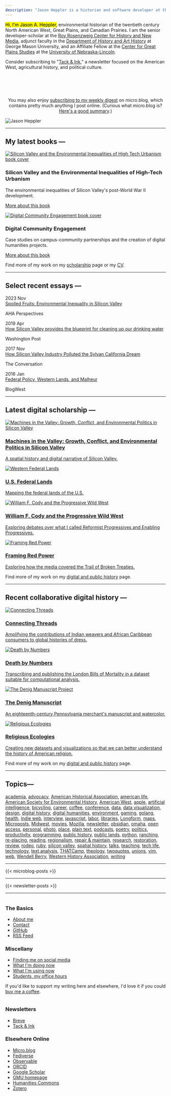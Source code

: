 ```yaml
---
description: "Jason Heppler is a historian and software developer at the Roy Rosenzweig Center for History and New Media."
---
```


<div class="limiter">

<div class="intro-section">
  <div class="intro-content">
    <div>
      <p><mark>Hi, I'm Jason A. Heppler,</mark> environmental historian of the twentieth century North American West, Great Plains, and Canadian Prairies. I am the senior developer-scholar at the <a href="https://rrchnm.org/">Roy Rosenzweig Center for History and New Media</a>, adjunct faculty in the <a href="https://historyarthistory.gmu.edu">Department of History and Art History</a> at George Mason University, and an Affiliate Fellow at the <a href="https://www.unl.edu/plains/">Center for Great Plains Studies</a> at the <a href="https://www.unl.edu">University of Nebraska-Lincoln</a>.</p>
    </div>
    
  <aside class="newsletter">
    <p>Consider subscribing to "<a href="https://www.tackandink.org/">Tack &amp; Ink</a>," a newsletter focused on the American West, agricultural history, and political culture.</p>
    <div class="subscribe-container">
      <div style="min-height: 58px;max-width: 440px;margin: 0 auto;width: 100%"><script src="https://cdn.jsdelivr.net/ghost/signup-form@~0.2/umd/signup-form.min.js" data-button-color="#1b7021" data-button-text-color="#FFFFFF" data-site="https://tack-and-ink.ghost.io/" data-locale="en" async></script></div>
  </aside>

  <aside class="newsletter">
  <p style="text-align: center;">You may also enjoy <a href="https://writing.jasonheppler.org/subscribe/">subscribing to my weekly digest</a> on micro.blog, which contains pretty much anything I post online. (Curious what micro.blog is? <a href="https://blog.ayjay.org/the-three-paths-of-micro-blog/">Here's a good summary</a>.)</p>
  </aside>
  </div>
  <div class="intro-photo">
    <img src="/assets/images/0C7A1451.jpg" alt="Jason Heppler" class="author-photo">
  </div>
</div>

<hr/>

<section class="latest-books">
<h1>My latest books &mdash;</h1>


<div class="book-grid">
  <div class="book-grid-item">
    <a class="book-grid-thumb" href="/publications/silicon-valley/">
      <img src="/assets/images/book_sv.jpg" alt="Silicon Valley and the Environmental Inequalities of High Tech Urbanism book cover" loading="lazy">
    </a>
    <div class="book-grid-info">
      <h3 class="book-grid-title">Silicon Valley and the Environmental Inequalities of High-Tech Urbanism</h3>
      <div class="book-grid-desc">The environmental inequalities of Silicon Valley's post-World War II development.</div>
      <p class="book-grid-more"><a href="/publications/silicon-valley/">More about this book</a></p>
    </div>
  </div>

  <div class="book-grid-item">
    <a class="book-grid-thumb" href="/publications/digital-community-engagement/">
      <img src="/assets/images/dice.jpeg" alt="Digital Community Engagement book cover" loading="lazy">
    </a>
    <div class="book-grid-info">
      <h3 class="book-grid-title">Digital Community Engagement</h3>
      <div class="book-grid-desc">Case studies on campus-community partnerships and the creation of digital humanities projects.</div>
      <p class="book-grid-more"><a href="/publications/digital-community-engagement/">More about this book</a></p>
    </div>
  </div>
 </div>
</section>

Find more of my work on my [scholarship](/publications/) page or my <a href="https://jasonheppler.org/files/jah-cv.pdf">CV</a>.

<hr/>

<h2>Select recent essays &mdash;</h2>
<section class="essay-list">
    <div class="essay-list-item">
      <div class="essay-date">2023 Nov</div>
      <div class="essay-title"><a href="https://www.historians.org/research-and-publications/perspectives-on-history/november-2023/spoiled-fruits-environmental-inequality-in-silicon-valley">Spoiled Fruits: Environmental Inequality in Silicon Valley</a></div>
      <p class="essay-source">AHA Perspectives</p>
    </div>
    <div class="essay-list-item">
      <div class="essay-date">2019 Apr</div>
      <div class="essay-title"><a href="https://www.washingtonpost.com/outlook/2019/04/26/how-silicon-valley-provides-blueprint-cleaning-up-our-drinking-water/">How Silicon Valley provides the blueprint for cleaning up our drinking water</a></div>
      <p class="essay-source">Washington Post</p>
    </div>
    <div class="essay-list-item">
      <div class="essay-date">2017 Nov</div>
      <div class="essay-title"><a href="https://theconversation.com/how-silicon-valley-industry-polluted-the-sylvan-california-dream-85810">How Silicon Valley Industry Polluted the Sylvan California Dream</a></div>
      <p class="essay-source">The Conversation</p>
    </div>
    <div class="essay-list-item">
      <div class="essay-date">2016 Jan</div>
      <div class="essay-title"><a href="https://writing.jasonheppler.org/2016/01/05/federal-policy-western-lands-and/">Federal Policy, Western Lands, and Malheur</a></div>
      <p class="essay-source">BlogWest</p>
    </div>
</section>

<hr/> 

<h2>Latest digital scholarship &mdash;</h2>

<section class="project-grid">
  <a class="project-grid-item" href="http://machinesinthevalley.org">
    <div class="project-grid-thumb">
      <img src="/assets/images/portfolio_machinesvalley.png" alt="Machines in the Valley: Growth, Conflict, and Environmental Politics in Silicon Valley" loading="lazy" />
    </div>
    <div class="project-grid-info">
      <h3 class="project-grid-title">Machines in the Valley: Growth, Conflict, and Environmental Politics in Silicon Valley</h3>
      <p class="project-grid-desc">A spatial history and digital narrative of Silicon Valley.</p>
    </div>
  </a>

  <a class="project-grid-item" href="https://jasonheppler.org/projects/western-lands/">
    <div class="project-grid-thumb">
      <img src="/assets/images/portfolio_westernlands.png" alt="Western Federal Lands" loading="lazy" />
    </div>
    <div class="project-grid-info">
      <h3 class="project-grid-title">U.S. Federal Lands</h3>
      <p class="project-grid-desc">Mapping the federal lands of the U.S.</p>
    </div>
  </a>

  <a class="project-grid-item" href="https://progressivewildwest.org">
    <div class="project-grid-thumb">
      <img src="/assets/images/portfolio_showindian.png" alt="William F. Cody and the Progressive Wild West" loading="lazy" />
    </div>
    <div class="project-grid-info">
      <h3 class="project-grid-title">William F. Cody and the Progressive Wild West</h3>
      <p class="project-grid-desc">Exploring debates over what I called Reformist Progressives and Enabling Progressives.</p>
    </div>
  </a>

  <a class="project-grid-item" href="http://framingredpower.org/">
    <div class="project-grid-thumb">
      <img src="/assets/images/portfolio_frp.png" alt="Framing Red Power" loading="lazy" />
    </div>
    <div class="project-grid-info">
      <h3 class="project-grid-title">Framing Red Power</h3>
      <p class="project-grid-desc">Exploring how the media covered the Trail of Broken Treaties.</p>
    </div>
  </a>

</section>

Find more of my work on my [digital and public history](/research/) page.

<hr/>

<h2>Recent collaborative digital history &mdash;</h2>

<section class="project-grid">
  <a class="project-grid-item" href="https://connectingthreads.co.uk/">
    <div class="project-grid-thumb">
      <img src="/assets/images/portfolio_ct.jpg" alt="Connecting Threads" loading="lazy" />
    </div>
    <div class="project-grid-info">
      <h3 class="project-grid-title">Connecting Threads</h3>
      <p class="project-grid-desc">Amplifying the contributions of Indian weavers and African Caribbean consumers to global histories of dress.</p>
    </div>
  </a>

  <a class="project-grid-item" href="https://deathbynumbers.org">
    <div class="project-grid-thumb">
      <img src="/assets/images/portfolio_bom.png" alt="Death by Numbers" loading="lazy" />
    </div>
    <div class="project-grid-info">
      <h3 class="project-grid-title">Death by Numbers</h3>
      <p class="project-grid-desc">Transcribing and publishing the London Bills of Mortality in a dataset suitable for computational analysis.</p>
    </div>
  </a>

  <a class="project-grid-item" href="https://denigmanuscript.org/">
    <div class="project-grid-thumb">
      <img src="https://jasonheppler.org/assets/images/portfolio_denig.png" alt="The Denig Manuscript Project" loading="lazy" />
    </div>
    <div class="project-grid-info">
      <h3 class="project-grid-title">The Denig Manuscript</h3>
      <p class="project-grid-desc">An eighteenth-century Pennsylvania merchant's manuscript and watercolor.</p>
    </div>
  </a>

  <a class="project-grid-item" href="https://religiousecologies.org">
    <div class="project-grid-thumb">
      <img src="/assets/images/portfolio_ecologies.png" alt="Religious Ecologies" loading="lazy" />
    </div>
    <div class="project-grid-info">
      <h3 class="project-grid-title">Religious Ecologies</h3>
      <p class="project-grid-desc">Creating new datasets and visualizations so that we can better understand the history of American religion.</p>
    </div>
  </a>
</section>

Find more of my work on my [digital and public history](/research/) page.

<hr/>

<section class="post-categories">
    <h2>Topics&mdash;</h2>
<span>
  <a href="https://writing.jasonheppler.org/categories/academia/">academia</a>, 
  <a href="https://writing.jasonheppler.org/categories/advocacy/">advocacy</a>, 
        <a href="https://writing.jasonheppler.org/categories/american-historical-association/">American Historical Association</a>, 
        <a href="https://writing.jasonheppler.org/categories/american-life/">american life</a>, 
        <a href="https://writing.jasonheppler.org/categories/american-society-for-environmental-history/">American Society for Environmental History</a>, 
        <a href="https://writing.jasonheppler.org/categories/american-west/">American West</a>, 
        <a href="https://writing.jasonheppler.org/categories/apple/">apple</a>, 
        <a href="https://writing.jasonheppler.org/categories/artificial-intelligence/">artificial intelligence</a>, 
        <a href="https://writing.jasonheppler.org/categories/bicycling/">bicycling</a>, 
        <a href="https://writing.jasonheppler.org/categories/career/">career</a>, 
        <a href="https://writing.jasonheppler.org/categories/coffee/">coffee</a>, 
        <a href="https://writing.jasonheppler.org/categories/conference/">conference</a>, 
        <a href="https://writing.jasonheppler.org/categories/data/">data</a>, 
        <a href="https://writing.jasonheppler.org/categories/data-visualization/">data visualization</a>, 
        <a href="https://writing.jasonheppler.org/categories/design/">design</a>, 
        <a href="https://writing.jasonheppler.org/categories/digital-history/">digital history</a>, 
        <a href="https://writing.jasonheppler.org/categories/digital-humanities/">digital humanities</a>, 
        <a href="https://writing.jasonheppler.org/categories/environment/">environment</a>, 
        <a href="https://writing.jasonheppler.org/categories/gaming/">gaming</a>, 
        <a href="https://writing.jasonheppler.org/categories/golang/">golang</a>, 
        <a href="https://writing.jasonheppler.org/categories/health/">health</a>, 
        <a href="https://writing.jasonheppler.org/categories/indie-web/">indie web</a>, 
        <a href="https://writing.jasonheppler.org/categories/interview/">interview</a>, 
        <a href="https://writing.jasonheppler.org/categories/javascript/">javascript</a>, 
        <a href="https://writing.jasonheppler.org/categories/labor/">labor</a>, 
        <a href="https://writing.jasonheppler.org/categories/libraries/">libraries</a>, 
        <a href="https://writing.jasonheppler.org/categories/longform/">Longform</a>, 
        <a href="https://writing.jasonheppler.org/categories/maps/">maps</a>, 
        <a href="https://writing.jasonheppler.org/categories/microposts/">Microposts</a>, 
        <a href="https://writing.jasonheppler.org/categories/midwest/">Midwest</a>, 
        <a href="https://writing.jasonheppler.org/categories/movies/">movies</a>, 
        <a href="https://writing.jasonheppler.org/categories/mozilla/">Mozilla</a>, 
        <a href="https://writing.jasonheppler.org/categories/newsletter/">newsletter</a>, 
        <a href="https://writing.jasonheppler.org/categories/obsidian/">obsidian</a>, 
        <a href="https://writing.jasonheppler.org/categories/omaha/">omaha</a>, 
        <a href="https://writing.jasonheppler.org/categories/open-access/">open access</a>, 
        <a href="https://writing.jasonheppler.org/categories/personal/">personal</a>, 
        <a href="https://writing.jasonheppler.org/categories/photo/">photo</a>, 
        <a href="https://writing.jasonheppler.org/categories/place/">place</a>, 
        <a href="https://writing.jasonheppler.org/categories/plain-text/">plain text</a>, 
        <a href="https://writing.jasonheppler.org/categories/podcasts/">podcasts</a>, 
        <a href="https://writing.jasonheppler.org/categories/poetry/">poetry</a>, 
        <a href="https://writing.jasonheppler.org/categories/politics/">politics</a>, 
        <a href="https://writing.jasonheppler.org/categories/productivity/">productivity</a>, 
        <a href="https://writing.jasonheppler.org/categories/programming/">programming</a>, 
        <a href="https://writing.jasonheppler.org/categories/public-history/">public history</a>, 
        <a href="https://writing.jasonheppler.org/categories/public-lands/">public lands</a>, 
        <a href="https://writing.jasonheppler.org/categories/python/">python</a>, 
        <a href="https://writing.jasonheppler.org/categories/ranching/">ranching</a>, 
        <a href="https://writing.jasonheppler.org/categories/re-placing/">re-placing</a>, 
        <a href="https://writing.jasonheppler.org/categories/reading/">reading</a>, 
        <a href="https://writing.jasonheppler.org/categories/regionalism/">regionalism</a>, 
        <a href="https://writing.jasonheppler.org/categories/repair-and-maintain/">repair &amp; maintain</a>, 
        <a href="https://writing.jasonheppler.org/categories/research/">research</a>, 
        <a href="https://writing.jasonheppler.org/categories/restoration/">restoration</a>, 
        <a href="https://writing.jasonheppler.org/categories/review/">review</a>, 
        <a href="https://writing.jasonheppler.org/categories/rodeo/">rodeo</a>, 
        <a href="https://writing.jasonheppler.org/categories/ruby/">ruby</a>, 
        <a href="https://writing.jasonheppler.org/categories/silicon-valley/">silicon valley</a>, 
        <a href="https://writing.jasonheppler.org/categories/spatial-history/">spatial history</a>, 
        <a href="https://writing.jasonheppler.org/categories/talks/">talks</a>, 
        <a href="https://writing.jasonheppler.org/categories/teaching/">teaching</a>, 
        <a href="https://writing.jasonheppler.org/categories/tech-life/">tech life</a>, 
        <a href="https://writing.jasonheppler.org/categories/technology/">technology</a>, 
        <a href="https://writing.jasonheppler.org/categories/text-analysis/">text analysis</a>, 
        <a href="https://writing.jasonheppler.org/categories/thatcamp/">THATCamp</a>, 
        <a href="https://writing.jasonheppler.org/categories/theology/">theology</a>, 
        <a href="https://writing.jasonheppler.org/categories/twoquotes/">twoquotes</a>, 
        <a href="https://writing.jasonheppler.org/categories/unions/">unions</a>, 
        <a href="https://writing.jasonheppler.org/categories/vim/">vim</a>, 
        <a href="https://writing.jasonheppler.org/categories/web/">web</a>, 
        <a href="https://writing.jasonheppler.org/categories/wendell-berry/">Wendell Berry</a>, 
        <a href="https://writing.jasonheppler.org/categories/western-history-association/">Western History Association</a>, 
        <a href="https://writing.jasonheppler.org/categories/writing/">writing</a>
    </span>
</section>

<hr/>

<section class="microblog-posts">
{{< microblog-posts >}}
</section>

<hr/>

<section class="microblog-posts">
{{< newsletter-posts >}}
</section>

<hr/>

<section class="about">
<div class="two-column">
            <div class="column">
                <h3>The Basics</h3>
                <ul>
                    <li><a href="/about/">About me</a></li>
                    <li><a href="/about/">Contact</a></li>
                    <li><a href="https://github.com/hepplerj">GitHub</a></li>
                    <li><a href="https://writing.jasonheppler.org/feed.json">RSS Feed</a></li>
                </ul>
                <h3>Miscellany</h3>
                <ul>
                    <li><a href="/social-media/">Finding me on social media</a></li>
                    <li><a href="/now/">What I'm doing now</a></li>
                    <li><a href="/uses/">What I'm using now</a></li>
                    <li><a href="/office-hours/">Students, my office hours</a></li>
                </ul>
                                <p>If you'd like to support my writing here and elsewhere, I'd love it if you could <a href="https://www.buymeacoffee.com/jasonheppler">buy me a coffee</a>.</p>
            </div>
            <div class="column">
                <h3>Newsletters</h3>
                <ul>
                    <li><a href="https://buttondown.email/jheppler">Breve</a></li>
                    <li><a href="https://www.tackandink.org/">Tack &amp; Ink</a></li>
                </ul>
                <h3>Elsewhere Online</h3>
                <ul>
                <li><a href="https://writing.jasonheppler.org/">Micro.blog</a></li>
                    <li><a href="https://historians.social/@jaheppler">Fediverse</a></li>
                    <li><a href="https://observablehq.com/@hepplerj?tab=profile">Observable</a>
                    <li><a href="https://orcid.org/0000-0003-4158-6186">ORCID</a>
                    <li><a href="https://scholar.google.com/citations?user=X2hGnS4AAAAJ">Google Scholar</a></li>
                    <li><a href="https://historyarthistory.gmu.edu/people/jheppler">GMU homepage</a></li>
                    <li><a href="https://hcommons.org/members/hepplerj/">Humanities Commons</a></li>
                    <li><a href="https://www.zotero.org/hepplerj">Zotero</a></li>
                </ul>

</div>
</section>

</div>
